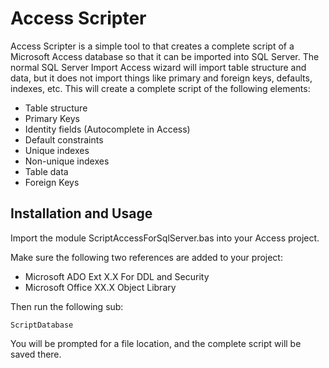 # Access Scripter

Access Scripter is a simple tool to that creates a complete script of a Microsoft Access database so that it can be imported into SQL Server.  The normal SQL Server Import Access wizard will import table structure and data, but it does not import things like primary and foreign keys, defaults, indexes, etc.  This will create a complete script of the following elements:
- Table structure
- Primary Keys
- Identity fields (Autocomplete in Access)
- Default constraints
- Unique indexes
- Non-unique indexes
- Table data
- Foreign Keys

## Installation and Usage
Import the module ScriptAccessForSqlServer.bas into your Access project.

Make sure the following two references are added to your project:
- Microsoft ADO Ext X.X For DDL and Security
- Microsoft Office XX.X Object Library

Then run the following sub:

`ScriptDatabase`

You will be prompted for a file location, and the complete script will be saved there.